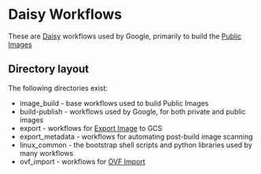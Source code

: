 # Daisy Workflows

These are [Daisy] workflows used by Google, primarily to build the [Public Images]

[Daisy]: https://github.com/GoogleCloudPlatform/compute-daisy/tree/master/docs
[Public Images]: https://cloud.google.com/compute/docs/images#os-compute-support

## Directory layout

The following directories exist:

* image\_build - base workflows used to build Public Images
* build-publish - workflows used by Google, for both private and public images
* export - workflows for [Export Image] to GCS
* export\_metadata - workflows for automating post-build image scanning
* linux\_common - the bootstrap shell scripts and python libraries used by many
  workflows
* ovf\_import - workflows for [OVF Import]

[Export Image]: https://cloud.google.com/compute/docs/images/export-image#export_an_image_to
[OVF Import]: https://cloud.google.com/compute/docs/import/import-ovf-files
